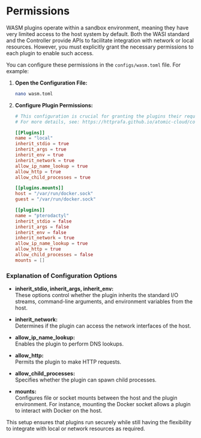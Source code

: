 # Permissions

WASM plugins operate within a sandbox environment, meaning they have very limited access to the host system by default. Both the WASI standard and the Controller provide APIs to facilitate integration with network or local resources. However, you must explicitly grant the necessary permissions to each plugin to enable such access.

You can configure these permissions in the `configs/wasm.toml` file. For example:

1. **Open the Configuration File:**

   ```bash
   nano wasm.toml
   ```

2. **Configure Plugin Permissions:**

   ```toml
   # This configuration is crucial for granting the plugins their required permissions.
   # For more details, see: https://httprafa.github.io/atomic-cloud/controller/plugins/wasm/permissions/

   [[Plugins]]
   name = "local"
   inherit_stdio = true
   inherit_args = true
   inherit_env = true
   inherit_network = true
   allow_ip_name_lookup = true
   allow_http = true
   allow_child_processes = true

   [[plugins.mounts]]
   host = "/var/run/docker.sock"
   guest = "/var/run/docker.sock"

   [[plugins]]
   name = "pterodactyl"
   inherit_stdio = false
   inherit_args = false
   inherit_env = false
   inherit_network = true
   allow_ip_name_lookup = true
   allow_http = true
   allow_child_processes = false
   mounts = []
   ```

### Explanation of Configuration Options

- **inherit_stdio, inherit_args, inherit_env:**  
  These options control whether the plugin inherits the standard I/O streams, command-line arguments, and environment variables from the host.

- **inherit_network:**  
  Determines if the plugin can access the network interfaces of the host.

- **allow_ip_name_lookup:**  
  Enables the plugin to perform DNS lookups.

- **allow_http:**  
  Permits the plugin to make HTTP requests.

- **allow_child_processes:**  
  Specifies whether the plugin can spawn child processes.

- **mounts:**  
  Configures file or socket mounts between the host and the plugin environment. For instance, mounting the Docker socket allows a plugin to interact with Docker on the host.

This setup ensures that plugins run securely while still having the flexibility to integrate with local or network resources as required.